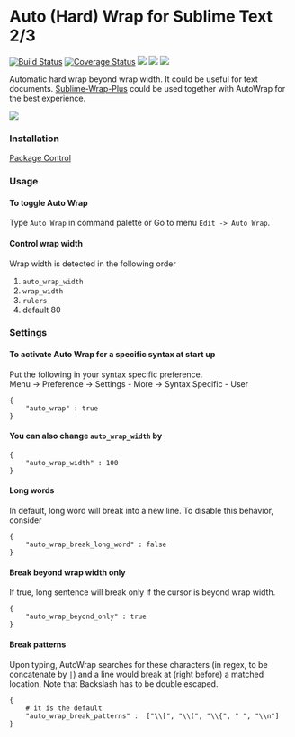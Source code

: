 Auto (Hard) Wrap for Sublime Text 2/3
====================
[![Build Status](https://travis-ci.org/randy3k/AutoWrap.svg?branch=master)](https://travis-ci.org/randy3k/AutoWrap)
[![Coverage Status](https://coveralls.io/repos/github/randy3k/AutoWrap/badge.svg?branch=master)](https://coveralls.io/github/randy3k/AutoWrap?branch=master)
<a href="https://packagecontrol.io/packages/AutoWrap"><img src="https://packagecontrol.herokuapp.com/downloads/AutoWrap.svg"></a>
<a href="https://www.paypal.com/cgi-bin/webscr?cmd=_donations&amp;business=Randy%2ecs%2elai%40gmail%2ecom&amp;lc=US&amp;item_name=Package&amp;currency_code=USD&amp;bn=PP%2dDonationsBF%3apaypal%2ddonate%2dyellow%2esvg%3aNonHosted" title="Donate to this project using Paypal"><img src="https://img.shields.io/badge/paypal-donate-blue.svg" /></a>
<a href="https://gratipay.com/~randy3k/" title="Donate to this project using Gratipay"><img src="https://img.shields.io/badge/gratipay-donate-yellow.svg" /></a>

Automatic hard wrap beyond wrap width.  It could be useful for text documents. [Sublime-Wrap-Plus](https://github.com/ehuss/Sublime-Wrap-Plus) could be used together with AutoWrap for the best experience.

![](https://raw.githubusercontent.com/randy3k/AutoWrap/master/demo.gif)

### Installation
[Package Control](http://wbond.net/sublime_packages/package_control)


### Usage

#### To toggle Auto Wrap
Type `Auto Wrap` in command palette or Go to menu `Edit -> Auto Wrap`.

#### Control wrap width

Wrap width is detected in the following order

1. `auto_wrap_width`
2. `wrap_width`
3. `rulers`
4. default 80

### Settings

#### To activate Auto Wrap for a specific syntax at start up

Put the following in your syntax specific preference.<br>
Menu -> Preference -> Settings - More -> Syntax Specific - User

    {
        "auto_wrap" : true
    }

#### You can also change `auto_wrap_width` by

    {
        "auto_wrap_width" : 100
    }

#### Long words

In default, long word will break into a new line.
To disable this behavior, consider

    {
        "auto_wrap_break_long_word" : false
    }

#### Break beyond wrap width only

If true, long sentence will break only if the cursor is beyond wrap width.

    {
        "auto_wrap_beyond_only" : true
    }

#### Break patterns

Upon typing, AutoWrap searches for these characters (in regex, to be concatenate by `|`) and a line would break at (right before) a matched location. Note that Backslash has to be double escaped.

    {
        # it is the default
        "auto_wrap_break_patterns" :  ["\\[", "\\(", "\\{", " ", "\\n"]
    }
